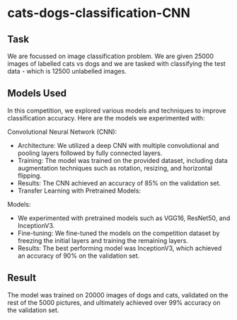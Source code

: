 # cats-dogs-classification-CNN

## Task
We are focussed on image classification problem. We are given 25000 images of labelled cats vs dogs and we are tasked with classifying the test data - which is 12500 unlabelled images.

## Models Used

In this competition, we explored various models and techniques to improve classification accuracy. Here are the models we experimented with:

Convolutional Neural Network (CNN):

- Architecture: We utilized a deep CNN with multiple convolutional and pooling layers followed by fully connected layers.
- Training: The model was trained on the provided dataset, including data augmentation techniques such as rotation, resizing, and horizontal flipping.
- Results: The CNN achieved an accuracy of 85% on the validation set.
- Transfer Learning with Pretrained Models:

Models: 
- We experimented with pretrained models such as VGG16, ResNet50, and InceptionV3.
- Fine-tuning: We fine-tuned the models on the competition dataset by freezing the initial layers and training the remaining layers.
- Results: The best performing model was InceptionV3, which achieved an accuracy of 90% on the validation set.

## Result
The model was trained on 20000 images of dogs and cats, validated on the rest of the 5000 pictures, and ultimately achieved over 99% accuracy on the validation set.
